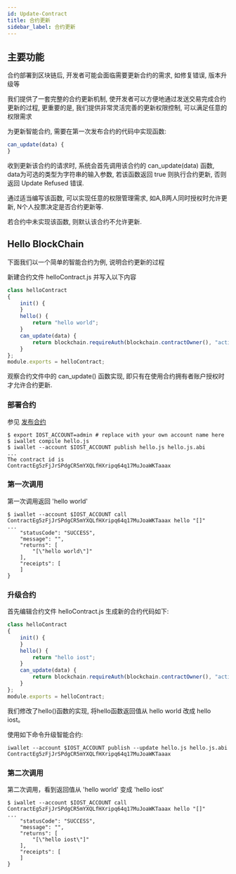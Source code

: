 ```yaml
---
id: Update-Contract
title: 合约更新
sidebar_label: 合约更新
---
```


## 主要功能

合约部署到区块链后, 开发者可能会面临需要更新合约的需求, 如修复错误, 版本升级等

我们提供了一套完整的合约更新机制, 使开发者可以方便地通过发送交易完成合约更新的过程,
更重要的是, 我们提供非常灵活完善的更新权限控制, 可以满足任意的权限需求

为更新智能合约, 需要在第一次发布合约的代码中实现函数:
```js
can_update(data) {
}
```
收到更新该合约的请求时, 系统会首先调用该合约的 can_update(data) 函数, data为可选的类型为字符串的输入参数, 若该函数返回 true 则执行合约更新, 否则返回 Update Refused 错误.

通过适当编写该函数, 可以实现任意的权限管理需求, 如A,B两人同时授权时允许更新, N个人投票决定是否合约更新等.

若合约中未实现该函数, 则默认该合约不允许更新.

## Hello BlockChain

下面我们以一个简单的智能合约为例, 说明合约更新的过程

新建合约文件 helloContract.js 并写入以下内容
```js
class helloContract
{
    init() {
    }
    hello() {
        return "hello world";
    }
    can_update(data) {
        return blockchain.requireAuth(blockchain.contractOwner(), "active");
    }
};
module.exports = helloContract;
```
观察合约文件中的 can_update() 函数实现, 即只有在使用合约拥有者账户授权时才允许合约更新.

### 部署合约
参见 [发布合约](4-running-iost-node/iWallet.md#发布合约)

```
$ export IOST_ACCOUNT=admin # replace with your own account name here
$ iwallet compile hello.js
$ iwallet --account $IOST_ACCOUNT publish hello.js hello.js.abi
...
The contract id is ContractEg5zFjJrSPdgCR5mYXQLfHXripq64q17MuJoaWKTaaax
```


### 第一次调用
第一次调用返回 'hello world'   
```
$ iwallet --account $IOST_ACCOUNT call ContractEg5zFjJrSPdgCR5mYXQLfHXripq64q17MuJoaWKTaaax hello "[]"
...
    "statusCode": "SUCCESS",
    "message": "",
    "returns": [
        "[\"hello world\"]"
    ],
    "receipts": [
    ]
}
```
### 升级合约
首先编辑合约文件 helloContract.js 生成新的合约代码如下:
```js
class helloContract
{
    init() {
    }
    hello() {
        return "hello iost";
    }
    can_update(data) {
        return blockchain.requireAuth(blockchain.contractOwner(), "active");
    }
};
module.exports = helloContract;
```

我们修改了hello()函数的实现, 将hello函数返回值从 hello world 改成 hello iost。   

使用如下命令升级智能合约:
```console
iwallet --account $IOST_ACCOUNT publish --update hello.js hello.js.abi ContractEg5zFjJrSPdgCR5mYXQLfHXripq64q17MuJoaWKTaaax
```

### 第二次调用
第二次调用，看到返回值从 'hello world' 变成 'hello iost'
```
$ iwallet --account $IOST_ACCOUNT call ContractEg5zFjJrSPdgCR5mYXQLfHXripq64q17MuJoaWKTaaax hello "[]"
...
    "statusCode": "SUCCESS",
    "message": "",
    "returns": [
        "[\"hello iost\"]"
    ],
    "receipts": [
    ]
}
```
